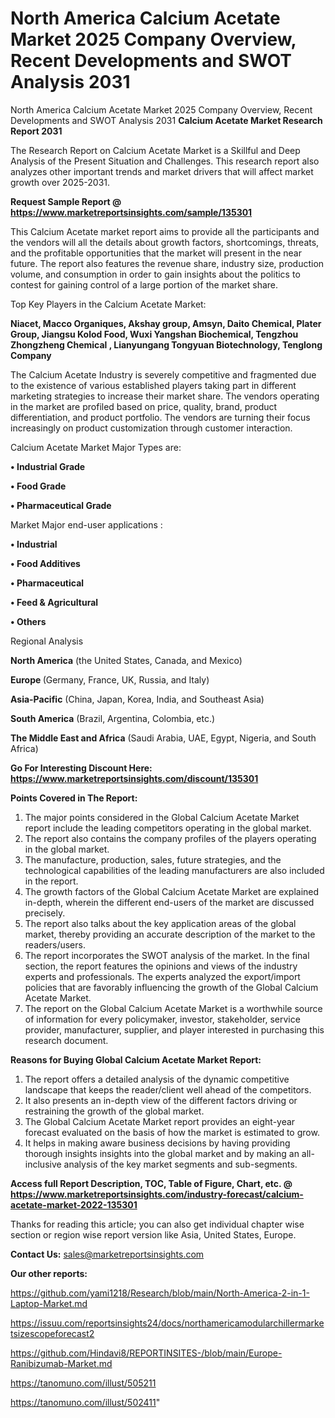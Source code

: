 # North America Calcium Acetate Market 2025 Company Overview, Recent Developments and SWOT Analysis 2031
North America Calcium Acetate Market 2025 Company Overview, Recent Developments and SWOT Analysis 2031
<strong>Calcium Acetate Market Research Report 2031</strong>

The Research Report on Calcium Acetate Market is a Skillful and Deep Analysis of the Present Situation and Challenges. This research report also analyzes other important trends and market drivers that will affect market growth over 2025-2031.

<strong>Request Sample Report @ <a href=https://www.marketreportsinsights.com/sample/135301>https://www.marketreportsinsights.com/sample/135301</a></strong>

This Calcium Acetate market report aims to provide all the participants and the vendors will all the details about growth factors, shortcomings, threats, and the profitable opportunities that the market will present in the near future. The report also features the revenue share, industry size, production volume, and consumption in order to gain insights about the politics to contest for gaining control of a large portion of the market share.

Top Key Players in the Calcium Acetate Market:

<strong>Niacet, Macco Organiques, Akshay group, Amsyn, Daito Chemical, Plater Group, Jiangsu Kolod Food, Wuxi Yangshan Biochemical, Tengzhou Zhongzheng Chemical , Lianyungang Tongyuan Biotechnology, Tenglong Company</strong>

The Calcium Acetate Industry is severely competitive and fragmented due to the existence of various established players taking part in different marketing strategies to increase their market share. The vendors operating in the market are profiled based on price, quality, brand, product differentiation, and product portfolio. The vendors are turning their focus increasingly on product customization through customer interaction.

Calcium Acetate Market Major Types are:

<strong>• Industrial Grade

• Food Grade

• Pharmaceutical Grade</strong>

Market Major end-user applications :

<strong>• Industrial

• Food Additives

• Pharmaceutical

• Feed & Agricultural

• Others</strong>

Regional Analysis

</u><strong><b>North America</b></strong> (the United States, Canada, and Mexico)

<strong><b>Europe </b></strong>(Germany, France, UK, Russia, and Italy)

<strong><b>Asia-Pacific</b></strong> (China, Japan, Korea, India, and Southeast Asia)

<strong><b>South America</b></strong> (Brazil, Argentina, Colombia, etc.)

<strong><b>The Middle East and Africa</b></strong> (Saudi Arabia, UAE, Egypt, Nigeria, and South Africa)

<strong>Go For Interesting Discount Here: <a href=https://www.marketreportsinsights.com/discount/135301>https://www.marketreportsinsights.com/discount/135301</a></strong>

<strong>Points Covered in The Report:</strong>
<ol>
  <li>The major points considered in the Global Calcium Acetate Market report include the leading competitors operating in the global market.</li>
  <li>The report also contains the company profiles of the players operating in the global market.</li>
  <li>The manufacture, production, sales, future strategies, and the technological capabilities of the leading manufacturers are also included in the report.</li>
  <li>The growth factors of the Global Calcium Acetate Market are explained in-depth, wherein the different end-users of the market are discussed precisely.</li>
  <li>The report also talks about the key application areas of the global market, thereby providing an accurate description of the market to the readers/users.</li>
  <li>The report incorporates the SWOT analysis of the market. In the final section, the report features the opinions and views of the industry experts and professionals. The experts analyzed the export/import policies that are favorably influencing the growth of the Global Calcium Acetate Market.</li>
  <li>The report on the Global Calcium Acetate Market is a worthwhile source of information for every policymaker, investor, stakeholder, service provider, manufacturer, supplier, and player interested in purchasing this research document.</li>
</ol>
<strong>Reasons for Buying Global Calcium Acetate Market Report:</strong>

<ol>
  <li>The report offers a detailed analysis of the dynamic competitive landscape that keeps the reader/client well ahead of the competitors.</li>
  <li>It also presents an in-depth view of the different factors driving or restraining the growth of the global market.</li>
  <li>The Global Calcium Acetate Market report provides an eight-year forecast evaluated on the basis of how the market is estimated to grow.</li>
  <li>It helps in making aware business decisions by having providing thorough insights insights into the global market and by making an all-inclusive analysis of the key market segments and sub-segments.</li>
</ol>
<strong>Access full Report Description, TOC, Table of Figure, Chart, etc. @ <a href=https://www.marketreportsinsights.com/industry-forecast/calcium-acetate-market-2022-135301>https://www.marketreportsinsights.com/industry-forecast/calcium-acetate-market-2022-135301</a></strong>


Thanks for reading this article; you can also get individual chapter wise section or region wise report version like Asia, United States, Europe.

<strong>Contact Us:</strong>
sales@marketreportsinsights.com

<strong>Our other reports:</strong>

<a href=https://github.com/yami1218/Research/blob/main/North-America-2-in-1-Laptop-Market.md>https://github.com/yami1218/Research/blob/main/North-America-2-in-1-Laptop-Market.md</a>

<a href=https://issuu.com/reportsinsights24/docs/northamericamodularchillermarketsizescopeforecast2>https://issuu.com/reportsinsights24/docs/northamericamodularchillermarketsizescopeforecast2</a>

<a href=https://github.com/Hindavi8/REPORTINSITES-/blob/main/Europe-Ranibizumab-Market.md>https://github.com/Hindavi8/REPORTINSITES-/blob/main/Europe-Ranibizumab-Market.md</a>

<a href=https://tanomuno.com/illust/505211>https://tanomuno.com/illust/505211</a>

<a href=https://tanomuno.com/illust/502411>https://tanomuno.com/illust/502411</a>"
